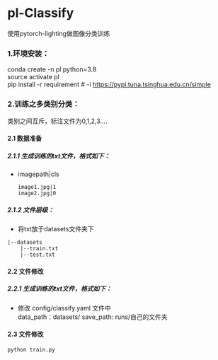 # pl-Classify
使用pytorch-lighting做图像分类训练

### 1.环境安装：  
conda create -n pl python=3.8  
source activate pl  
pip install -r requirement # -i  https://pypi.tuna.tsinghua.edu.cn/simple  


### 2.训练之多类别分类：  
类别之间互斥，标注文件为0,1,2,3....  
#### 2.1 数据准备  
##### 2.1.1 生成训练的txt文件，格式如下：  
* imagepath|cls  
  ```
  image1.jpg|1  
  image2.jpg|0 
  ```
##### 2.1.2 文件层级： 
* 将txt放于datasets文件夹下
```
|--datasets
    |--train.txt
    |--test.txt
```
#### 2.2 文件修改
##### 2.2.1 生成训练的txt文件，格式如下：   
* 修改 config/classify.yaml 文件中  
  data_path：datasets/
  save_path: runs/自己的文件夹  

#### 2.3 文件修改 
```
python train.py
```